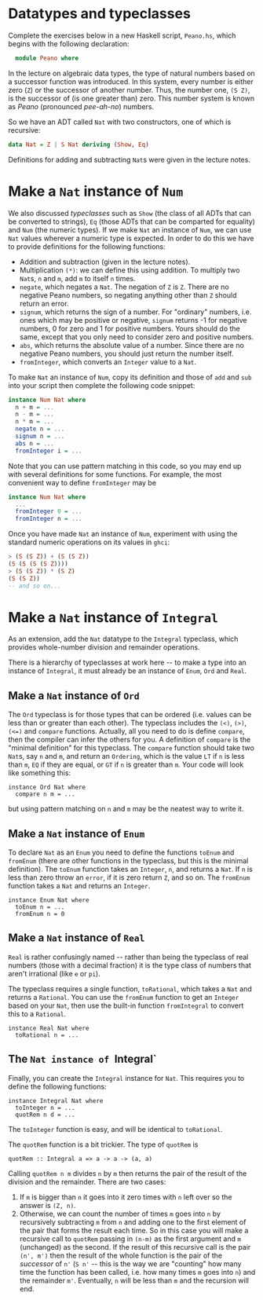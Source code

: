 # Datatypes and typeclasses

Complete the exercises below in a new Haskell script, `Peano.hs`,
which begins with the following declaration:

```Haskell
  module Peano where
```

In the lecture on algebraic data types, the type of natural numbers
based on a successor function was introduced. In this system, every
number is either zero (`Z`) or the successor of another
number. Thus, the number one, `(S Z)`, is the successor of
(is one greater than) zero. This number system is known as
*Peano* (pronounced *pee-ah-no*) numbers.

So we have an ADT called `Nat` with two constructors, one of which is recursive:

```Haskell
data Nat = Z | S Nat deriving (Show, Eq)
```

Definitions for adding and subtracting `Nat`s were given in the lecture notes. 

# Make a `Nat` instance of `Num`

We also discussed *typeclasses* such as `Show` (the class of all ADTs
that can be converted to strings), `Eq` (those ADTs that can be
comparted for equality) and `Num` (the numeric types). If we make
`Nat` an instance of `Num`, we can use `Nat` values wherever a
numeric type is expected. In order to do this we have to provide
definitions for the following functions:

+ Addition and subtraction (given in the lecture notes).
+ Multiplication `(*)`: we can define this using addition. To multiply two `Nat`s,
    `n` and `m`, add `m` to itself `n` times.
+ `negate`, which negates a `Nat`. The negation of `Z` is `Z`. There
    are no negative Peano numbers, so negating anything other than `Z`
    should return an error.
+ `signum`, which returns the sign of a number. For "ordinary"
    numbers, i.e. ones which may be positive or negative, `signum`
    returns -1 for negative numbers, 0 for zero and 1 for positive
    numbers. Yours should do the same, except that you only need to
    consider zero and positive numbers.
+ `abs`, which returns the absolute value of a number. Since there are no
    negative Peano numbers, you should just return the number itself.
+ `fromInteger`, which converts an `Integer` value to a `Nat`.

To make `Nat` an instance of `Num`, copy its definition and those of
`add` and `sub` into your script then complete the following code snippet:

```Haskell
instance Num Nat where
  n + m = ...
  n - m = ...
  n * m = ...
  negate n = ...
  signum n = ...
  abs n = ...
  fromInteger i = ...
```

Note that you can use pattern matching in this code, so you may end up with several definitions
for some functions. For example, the most convenient way to define `fromInteger` may be

```Haskell
instance Num Nat where
  ...
  fromInteger 0 = ...
  fromInteger n = ...
```

Once you have made `Nat` an instance of `Num`, experiment with using the standard
numeric operations on its values in `ghci`:

```Haskell
> (S (S Z)) + (S (S Z))
(S (S (S (S Z))))
> (S (S Z)) * (S Z)
(S (S Z))
-- and so on...
```

# Make a `Nat` instance of `Integral`

As an extension, add the `Nat` datatype to the `Integral` typeclass,
which provides whole-number division and remainder operations. 

There is a hierarchy of typeclasses at work here -- to make a type
into an instance of `Integral`, it must already be an instance of
`Enum`, `Ord` and `Real`.

## Make a `Nat` instance of `Ord`

The `Ord` typeclass is for those types that can be ordered
(i.e. values can be less than or greater than each other). The
typeclass includes the `(<)`, `(>)`, `(<=)` and `compare`
functions. Actually, all you need to do is define `compare`, then the
compiler can infer the others for you. A definition of `compare` is
the "minimal definition" for this typeclass.  The `compare` function
should take two `Nat`s, say `n` and `m`, and return an `Ordering`,
which is the value `LT` if `n` is less than `m`, `EQ` if they are equal, or `GT`
if `n` is greater than `m`. Your code will look like something this:

```
instance Ord Nat where 
  compare n m = ...

```

but using pattern matching on `n` and `m` may be the neatest way to write it.

## Make a `Nat` instance of `Enum`

To declare `Nat` as an `Enum` you need to define the functions `toEnum` and `fromEnum` (there
are other functions in the typeclass, but this is the minimal definition). The `toEnum`
function takes an `Integer`, `n`, and returns a `Nat`. If `n` is less than zero throw an `error`, 
if it is zero return `Z`, and so on. The `fromEnum` function takes a `Nat` and returns an `Integer`.

```
instance Enum Nat where
  toEnum n = ...
  fromEnum n = 0

```
## Make a `Nat` instance of `Real`

`Real` is rather confusingly named -- rather than being the 
typeclass of real numbers (those with a decimal fraction) it is the type class of numbers
that aren't irrational (like `e` or `pi`).

The typeclass requires a single function, `toRational`, which
takes a `Nat` and returns a `Rational`. You can use the `fromEnum`
function to get an `Integer` based on your `Nat`, then use the built-in function `fromIntegral` to
convert this to a `Rational`.

```
instance Real Nat where
  toRational n = ...
```
## The `Nat instance of `Integral`

Finally, you can create the `Integral` instance for `Nat`. This
requires you to define the following functions:

```
instance Integral Nat where
  toInteger n = ...
  quotRem n d = ...

```

The `toInteger` function is easy, and will be identical to
`toRational`. 

The `quotRem` function is a bit trickier. The type of `quotRem` is

```
quotRem :: Integral a => a -> a -> (a, a)
```
Calling `quotRem n m` divides `n` by `m` then returns the pair of the result
of the division and the remainder. There are two cases:

1. If `m` is bigger than `n` it goes into it zero
times with `n` left over so the answer is `(Z, n)`. 
2. Otherwise, we can count the number of times `m` goes into `n` by
recursively subtracting `m` from `n` and adding one to the first
element of the pair that forms the result each time. So in this case
you will make a recursive call to `quotRem` passing in `(n-m)` as the
first argument and `m` (unchanged) as the second. If the result of
this recursive call is the pair `(n', m')` then the result of the
whole function is the pair of the *successor* of `n'` (`S n'` -- this is
the way we are "counting" how many time the function has been called,
i.e. how many times `m` goes into `n`) and the remainder `m'`. Eventually, `n`
will be less than `m` and the recursion will end.


